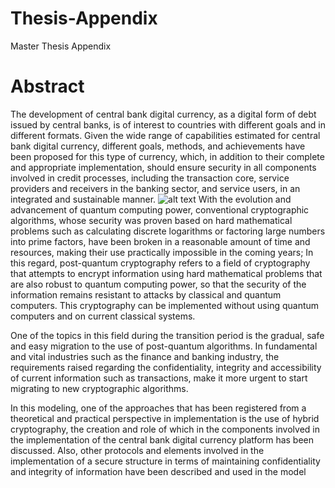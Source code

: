 # Thesis-Appendix
Master Thesis Appendix

# Abstract
The development of central bank digital currency, as a digital form of debt issued by central banks, is of interest to countries with different goals and in different formats. Given the wide range of capabilities estimated for central bank digital currency, different goals, methods, and achievements have been proposed for this type of currency, which, in addition to their complete and appropriate implementation, should ensure security in all components involved in credit processes, including the transaction core, service providers and receivers in the banking sector, and service users, in an integrated and sustainable manner.
![alt text](Draft_Model-Desc_Diagram.png "Draft_Model-Desc_Diagram")
With the evolution and advancement of quantum computing power, conventional cryptographic algorithms, whose security was proven based on hard mathematical problems such as calculating discrete logarithms or factoring large numbers into prime factors, have been broken in a reasonable amount of time and resources, making their use practically impossible in the coming years; In this regard, post-quantum cryptography refers to a field of cryptography that attempts to encrypt information using hard mathematical problems that are also robust to quantum computing power, so that the security of the information remains resistant to attacks by classical and quantum computers. This cryptography can be implemented without using quantum computers and on current classical systems. 

One of the topics in this field during the transition period is the gradual, safe and easy migration to the use of post-quantum algorithms. In fundamental and vital industries such as the finance and banking industry, the requirements raised regarding the confidentiality, integrity and accessibility of current information such as transactions, make it more urgent to start migrating to new cryptographic algorithms.

In this modeling, one of the approaches that has been registered from a theoretical and practical perspective in implementation is the use of hybrid cryptography, the creation and role of which in the components involved in the implementation of the central bank digital currency platform has been discussed. Also, other protocols and elements involved in the implementation of a secure structure in terms of maintaining confidentiality and integrity of information have been described and used in the model
